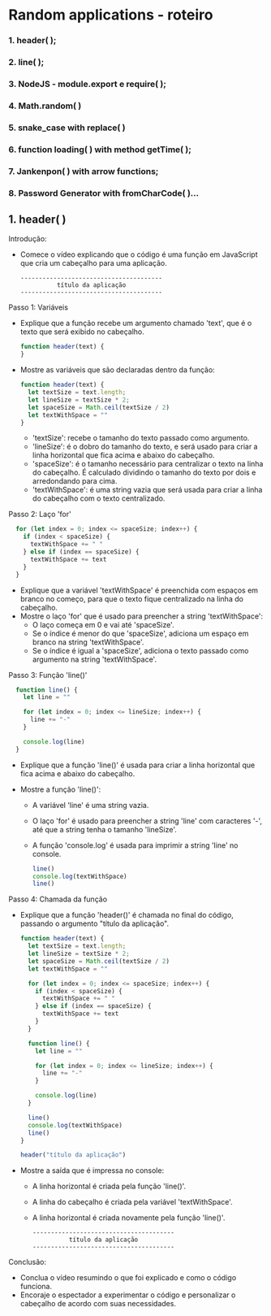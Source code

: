 # Random applications - roteiro

### 1. header( );

### 2. line( );

### 3. NodeJS - module.export e require( );

### 4. Math.random( )

### 5. snake_case with replace( )

### 6. function loading( ) with method getTime( );

### 7. Jankenpon( ) with arrow functions;

### 8. Password Generator with fromCharCode( )...



## 1. header( )

Introdução:
- Comece o vídeo explicando que o código é uma função em JavaScript que cria um cabeçalho para uma aplicação.

  ```shell
  ---------------------------------------
            título da aplicação
  ---------------------------------------
  ```

Passo 1: Variáveis

- Explique que a função recebe um argumento chamado 'text', que é o texto que será exibido no cabeçalho.

    ```js
    function header(text) {
    }
    ```

- Mostre as variáveis que são declaradas dentro da função:

    ```js
    function header(text) {
      let textSize = text.length;
      let lineSize = textSize * 2;
      let spaceSize = Math.ceil(textSize / 2)
      let textWithSpace = ""
    }
    ```

    - 'textSize': recebe o tamanho do texto passado como argumento.
    - 'lineSize': é o dobro do tamanho do texto, e será usado para criar a linha horizontal que fica acima e abaixo do cabeçalho.
    - 'spaceSize': é o tamanho necessário para centralizar o texto na linha do cabeçalho. É calculado dividindo o tamanho do texto por dois e arredondando para cima.
    - 'textWithSpace': é uma string vazia que será usada para criar a linha do cabeçalho com o texto centralizado.

Passo 2: Laço 'for'

```js
  for (let index = 0; index <= spaceSize; index++) {
    if (index < spaceSize) {
      textWithSpace += " "
    } else if (index == spaceSize) {
      textWithSpace += text
    }
  }
```

- Explique que a variável 'textWithSpace' é preenchida com espaços em branco no começo, para que o texto fique centralizado na linha do cabeçalho.
- Mostre o laço 'for' que é usado para preencher a string 'textWithSpace':
    - O laço começa em 0 e vai até 'spaceSize'.
    - Se o índice é menor do que 'spaceSize', adiciona um espaço em branco na string 'textWithSpace'.
    - Se o índice é igual a 'spaceSize', adiciona o texto passado como argumento na string 'textWithSpace'.

Passo 3: Função 'line()'

```js
  function line() {
    let line = ""

    for (let index = 0; index <= lineSize; index++) {
      line += "-"
    }

    console.log(line)
  }
```

- Explique que a função 'line()' é usada para criar a linha horizontal que fica acima e abaixo do cabeçalho.

- Mostre a função 'line()':
    - A variável 'line' é uma string vazia.
    
    - O laço 'for' é usado para preencher a string 'line' com caracteres '-', até que a string tenha o tamanho 'lineSize'.
    
    - A função 'console.log' é usada para imprimir a string 'line' no console.
    
      ```js
      line()
      console.log(textWithSpace)
      line()
      ```

Passo 4: Chamada da função
- Explique que a função 'header()' é chamada no final do código, passando o argumento "título da aplicação".

    ```js
    function header(text) {
      let textSize = text.length;
      let lineSize = textSize * 2;
      let spaceSize = Math.ceil(textSize / 2)
      let textWithSpace = ""
    
      for (let index = 0; index <= spaceSize; index++) {
        if (index < spaceSize) {
          textWithSpace += " "
        } else if (index == spaceSize) {
          textWithSpace += text
        }
      }
    
      function line() {
        let line = ""
    
        for (let index = 0; index <= lineSize; index++) {
          line += "-"
        }
    
        console.log(line)
      }
    
      line()
      console.log(textWithSpace)
      line()
    }
    
    header("título da aplicação")
    ```

- Mostre a saída que é impressa no console:
    - A linha horizontal é criada pela função 'line()'.
    
    - A linha do cabeçalho é criada pela variável 'textWithSpace'.
    
    - A linha horizontal é criada novamente pela função 'line()'.
    
      ```shell
      ---------------------------------------
                título da aplicação
      ---------------------------------------
      ```

Conclusão:
- Conclua o vídeo resumindo o que foi explicado e como o código funciona.
- Encoraje o espectador a experimentar o código e personalizar o cabeçalho de acordo com suas necessidades.